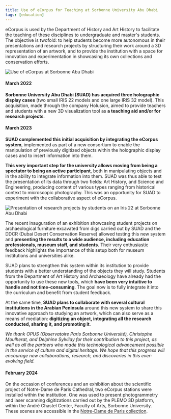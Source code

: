 ```yaml
---
title: Use of eCorpus for Teaching at Sorbonne University Abu Dhabi
tags: [education]
---
```


eCorpus is used by the Department of History and Art History to facilitate the teaching of these disciplines to undergraduate and master's students. The objective is twofold: to help students become more autonomous in their presentations and research projects by structuring their work around a 3D representation of an artwork, and to provide the institution with a space for innovation and experimentation in showcasing its own collections and conservation efforts.


<img style="object-position: 70% 0;" src="/assets/img/about/sorbonne_expo.jpg" class="fluid"
    alt="Use of eCorpus at Sorbonne Abu Dhabi">



<section class="section">
    <div class="section">
        <h4>March 2022 </h4>
        <p>
            <b>Sorbonne University Abu Dhabi (SUAD) has acquired three holographic display cases</b> (two small IRIS 22 models and one large IRIS 32 model). This acquisition, made through the company Holusion, aimed to provide teachers and students with a new 3D visualization tool as <b>a teaching aid and/or for research projects</b>.
        </p>
        <h4>March 2023</h4>
        <p>
            <b>SUAD complemented this initial acquisition by integrating the eCorpus system</b>, implemented as part of a new consortium to enable the manipulation of previously digitized objects within the holographic display cases and to insert information into them.
        </p>
    </div>
    <p>
        <b>This very important step for the university allows moving from being a spectator to being an active participant</b>, both in manipulating objects and in the ability to integrate information into them.
        SUAD was thus able to test the presentation of its data through two fields: Art History, and Science and Engineering, producing content of various types ranging from historical context to microscopic photography.
        This was an opportunity for SUAD to experiment with the collaborative aspect of eCorpus.
    </p>
</section>

<img style="object-position: 70% 0;" src="/assets/img/about/sorbonne_expo2.jpg" class="fluid"
    alt="Presentation of research projects by students on an Iris 22 at Sorbonne Abu Dhabi">

<section class="section">
    <p>
        The recent inauguration of an exhibition showcasing student projects on archaeological furniture excavated from digs carried out by SUAD and the DDCR (Dubai Desert Conservation Reserve) allowed testing this new system and <b>presenting the results to a wide audience, including education professionals, museum staff, and students</b>. Their very enthusiastic feedback highlights the importance of this setup both for museum institutions and universities alike.
    </p>
    <p>
        SUAD plans to strengthen this system within its institution to provide students with a better understanding of the objects they will study. Students from the Department of Art History and Archaeology have already had the opportunity to use these new tools, which <b>have been very intuitive to handle and not time-consuming</b>. The goal now is to fully integrate it into the curriculum and benefit from student feedback.
    </p>
    <p>
        At the same time, <b>SUAD plans to collaborate with several cultural institutions in the Arabian Peninsula</b> around this new system to share this innovative approach to studying an artwork, which can also serve as a means of mediation: <b>digitizing an object, integrating all the research conducted, sharing it, and promoting it</b>.
    </p>
    <p>
        <i>We thank OPUS (Observatoire Paris Sorbonne Université), Christophe Moulherat, and Delphine Sylvilay for their contribution to this project, as well as all the partners who made this technological advancement possible in the service of culture and digital heritage. We hope that this progress will encourage new collaborations, research, and discoveries in this ever-evolving field.</i>
    </p>
    <h4>February 2024</h4>
      <p>
        On the occasion of conferences and an exhibition about the scientific project of Notre-Dame de Paris Cathedral, two eCorpus stations were installed within the institution. One was used to present photogrammetry and laser scanning digitizations carried out by the PLEMO 3D platform, within the André Chastel Center, Faculty of Arts, Sorbonne University. These scenes are accessible in the <a href="/fr/collections/#eThesaurus">Notre-Dame de Paris collection</a>.
      </p>
</section>